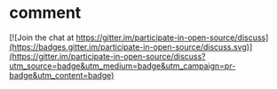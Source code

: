 # comment

[![Join the chat at https://gitter.im/participate-in-open-source/discuss](https://badges.gitter.im/participate-in-open-source/discuss.svg)](https://gitter.im/participate-in-open-source/discuss?utm_source=badge&utm_medium=badge&utm_campaign=pr-badge&utm_content=badge)